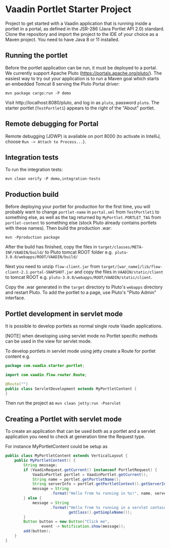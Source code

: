 # Vaadin Portlet Starter Project
Project to get started with a Vaadin application that is running inside a 
portlet in a portal, as defined in the JSR-286 (Java Portlet API 2.0) standard.
Clone the repository and import the project to the IDE of your choice as a Maven
project. You need to have Java 8 or 11 installed.

## Running the portlet

Before the portlet application can be run, it must be deployed to a portal. 
We currently support Apache Pluto (https://portals.apache.org/pluto/). The
easiest way to try out your application is to run a Maven goal which starts an 
embedded Tomcat 8 serving the Pluto Portal driver:

`mvn package cargo:run -P demo`

Visit http://localhost:8080/pluto, and log in as `pluto`, password `pluto`.
The starter portlet (`TestPortlet1`) appears to the right of the "About" 
portlet. 

## Remote debugging for Portal

Remote debugging (JDWP) is available on port 8000 (to activate
in IntelliJ, choose `Run -> Attach to Process...`). 

## Integration tests
To run the integration tests:

`mvn clean verify -P demo,integration-tests` 

## Production build
Before deploying your portlet for production for the first time, you will
probably want to change `portlet-name` in `portal.xml` from `TestPortlet1` to
something else, as well as the tag returned by `MyPortlet.PORTLET_TAG` from
`portlet-content` to something else (stock Pluto already contains portlets with
these names). Then build the production .war:

`mvn -Pproduction package`

After the build has finished, copy the files in `target/classes/META-INF/VAADIN/build/` 
to Pluto tomcat ROOT folder e.g.` pluto-3.0.0/webapps/ROOT/VAADIN/build/`

Next you need to unzip `flow-client.jar` from `target/[war_name]/lib/flow-client-2.1.portal-SNAPSHOT.jar` 
and copy the files in `VAADIN/static/client` to tomcat ROOT e.g. `pluto-3.0.0/webapps/ROOT/VAADIN/static/client`.

Copy the .war generated in the `target` directory to Pluto's `webapps` 
directory and restart Pluto. To add the portlet to a page, use Pluto's 
"Pluto Admin" interface.

## Portlet development in servlet mode

It is possible to develop portlets as normal single route Vaadin applications.

[NOTE] when developing using servlet mode no Portlet specific methods can be used
in the view for servlet mode. 

To develop portlets in servlet mode using jetty create a Route for portlet content e.g.

```java
package com.vaadin.starter.portlet;

import com.vaadin.flow.router.Route;

@Route("")
public class ServletDevelopment extends MyPortletContent {
}
```

Then run the project as `mvn clean jetty:run -Pservlet`

## Creating a Portlet with servlet mode

To create an application that can be used both as a portlet and a servlet application
you need to check at generation time the Request type.

For instance MyPortletContent could be setup as

```java
public class MyPortletContent extends VerticalLayout {
    public MyPortletContent() {
        String message;
        if (VaadinRequest.getCurrent() instanceof PortletRequest) {
            VaadinPortlet portlet = VaadinPortlet.getCurrent();
            String name = portlet.getPortletName();
            String serverInfo = portlet.getPortletContext().getServerInfo();
            message = String
                    .format("Hello from %s running in %s!", name, serverInfo);
        } else {
            message = String
                    .format("Hello from %s running in a servlet container",
                            getClass().getSimpleName());
        }
        Button button = new Button("Click me",
                event -> Notification.show(message));
        add(button);
    }
}
```
